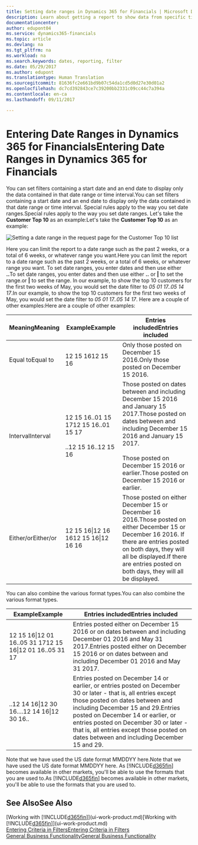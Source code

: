 ```yaml
---
title: Setting date ranges in Dynamics 365 for Financials | Microsoft Docs
description: Learn about getting a report to show data from specific time periods using date ranges in Dynamics 365 for Financials.
documentationcenter: 
author: edupont04
ms.service: dynamics365-financials
ms.topic: article
ms.devlang: na
ms.tgt_pltfrm: na
ms.workload: na
ms.search.keywords: dates, reporting, filter
ms.date: 05/29/2017
ms.author: edupont
ms.translationtype: Human Translation
ms.sourcegitcommit: 81636fc2e661bd9b07c54da1cd5d0d27e30d01a2
ms.openlocfilehash: dc7cd392843ce7c39200bb2331c09cc44c7a394a
ms.contentlocale: en-ca
ms.lasthandoff: 09/11/2017

---
```

# <a name="entering-date-ranges-in-dynamics-365-for-financials"></a><span data-ttu-id="ac0d5-103">Entering Date Ranges in Dynamics 365 for Financials</span><span class="sxs-lookup"><span data-stu-id="ac0d5-103">Entering Date Ranges in Dynamics 365 for Financials</span></span>
<span data-ttu-id="ac0d5-104">You can set filters containing a start date and an end date to display only the data contained in that date range or time interval.</span><span class="sxs-lookup"><span data-stu-id="ac0d5-104">You can set filters containing a start date and an end date to display only the data contained in that date range or time interval.</span></span> <span data-ttu-id="ac0d5-105">Special rules apply to the way you set date ranges.</span><span class="sxs-lookup"><span data-stu-id="ac0d5-105">Special rules apply to the way you set date ranges.</span></span> <span data-ttu-id="ac0d5-106">Let's take the **Customer Top 10** as an example:</span><span class="sxs-lookup"><span data-stu-id="ac0d5-106">Let's take the **Customer Top 10** as an example:</span></span>

![Setting a date range in the request page for the Customer Top 10 list](./media/ui-enter-date-ranges/customer-top10-list.png)

<span data-ttu-id="ac0d5-108">Here you can limit the report to a date range such as the past 2 weeks, or a total of 6 weeks, or whatever range you want.</span><span class="sxs-lookup"><span data-stu-id="ac0d5-108">Here you can limit the report to a date range such as the past 2 weeks, or a total of 6 weeks, or whatever range you want.</span></span> <span data-ttu-id="ac0d5-109">To set date ranges, you enter dates and then use either **..**</span><span class="sxs-lookup"><span data-stu-id="ac0d5-109">To set date ranges, you enter dates and then use either **..**</span></span> <span data-ttu-id="ac0d5-110">or **|** to set the range.</span><span class="sxs-lookup"><span data-stu-id="ac0d5-110">or **|** to set the range.</span></span> <span data-ttu-id="ac0d5-111">In our example, to show the top 10 customers for the first two weeks of May, you would set the date filter to *05 01 17..05 14 17*.</span><span class="sxs-lookup"><span data-stu-id="ac0d5-111">In our example, to show the top 10 customers for the first two weeks of May, you would set the date filter to *05 01 17..05 14 17*.</span></span>
<span data-ttu-id="ac0d5-112">Here are a couple of other examples:</span><span class="sxs-lookup"><span data-stu-id="ac0d5-112">Here are a couple of other examples:</span></span>

| <span data-ttu-id="ac0d5-113">Meaning</span><span class="sxs-lookup"><span data-stu-id="ac0d5-113">Meaning</span></span> | <span data-ttu-id="ac0d5-114">Example</span><span class="sxs-lookup"><span data-stu-id="ac0d5-114">Example</span></span> | <span data-ttu-id="ac0d5-115">Entries included</span><span class="sxs-lookup"><span data-stu-id="ac0d5-115">Entries included</span></span> |
|---|---|---|
|<span data-ttu-id="ac0d5-116">Equal to</span><span class="sxs-lookup"><span data-stu-id="ac0d5-116">Equal to</span></span>| <span data-ttu-id="ac0d5-117">12 15 16</span><span class="sxs-lookup"><span data-stu-id="ac0d5-117">12 15 16</span></span> |<span data-ttu-id="ac0d5-118">Only those posted on December 15 2016.</span><span class="sxs-lookup"><span data-stu-id="ac0d5-118">Only those posted on December 15 2016.</span></span>|
|<span data-ttu-id="ac0d5-119">Interval</span><span class="sxs-lookup"><span data-stu-id="ac0d5-119">Interval</span></span>| <span data-ttu-id="ac0d5-120">12 15 16..01 15 17</span><span class="sxs-lookup"><span data-stu-id="ac0d5-120">12 15 16..01 15 17</span></span><br /><br /><span data-ttu-id="ac0d5-121">..12 15 16</span><span class="sxs-lookup"><span data-stu-id="ac0d5-121">..12 15 16</span></span>|<span data-ttu-id="ac0d5-122">Those posted on dates between and including December 15 2016 and January 15 2017.</span><span class="sxs-lookup"><span data-stu-id="ac0d5-122">Those posted on dates between and including December 15 2016 and January 15 2017.</span></span><br /><br /><span data-ttu-id="ac0d5-123">Those posted on December 15 2016 or earlier.</span><span class="sxs-lookup"><span data-stu-id="ac0d5-123">Those posted on December 15 2016 or earlier.</span></span>|
|<span data-ttu-id="ac0d5-124">Either/or</span><span class="sxs-lookup"><span data-stu-id="ac0d5-124">Either/or</span></span>|<span data-ttu-id="ac0d5-125">12 15 16&#124;12 16 16</span><span class="sxs-lookup"><span data-stu-id="ac0d5-125">12 15 16&#124;12 16 16</span></span>|<span data-ttu-id="ac0d5-126">Those posted on either December 15 or December 16 2016.</span><span class="sxs-lookup"><span data-stu-id="ac0d5-126">Those posted on either December 15 or December 16 2016.</span></span> <span data-ttu-id="ac0d5-127">If there are entries posted on both days, they will all be displayed.</span><span class="sxs-lookup"><span data-stu-id="ac0d5-127">If there are entries posted on both days, they will all be displayed.</span></span>|

<span data-ttu-id="ac0d5-128">You can also combine the various format types.</span><span class="sxs-lookup"><span data-stu-id="ac0d5-128">You can also combine the various format types.</span></span>

| <span data-ttu-id="ac0d5-129">Example</span><span class="sxs-lookup"><span data-stu-id="ac0d5-129">Example</span></span> | <span data-ttu-id="ac0d5-130">Entries included</span><span class="sxs-lookup"><span data-stu-id="ac0d5-130">Entries included</span></span> |
|---|---|
|<span data-ttu-id="ac0d5-131">12 15 16&#124;12 01 16..05 31 17</span><span class="sxs-lookup"><span data-stu-id="ac0d5-131">12 15 16&#124;12 01 16..05 31 17</span></span> | <span data-ttu-id="ac0d5-132">Entries posted either on December 15 2016 or on dates between and including December 01 2016 and May 31 2017.</span><span class="sxs-lookup"><span data-stu-id="ac0d5-132">Entries posted either on December 15 2016 or on dates between and including December 01 2016 and May 31 2017.</span></span> |
|<span data-ttu-id="ac0d5-133">..12 14 16&#124;12 30 16..</span><span class="sxs-lookup"><span data-stu-id="ac0d5-133">..12 14 16&#124;12 30 16..</span></span> | <span data-ttu-id="ac0d5-134">Entries posted on December 14 or earlier, or entries posted on December 30 or later - that is, all entries except those posted on dates between and including December 15 and 29.</span><span class="sxs-lookup"><span data-stu-id="ac0d5-134">Entries posted on December 14 or earlier, or entries posted on December 30 or later - that is, all entries except those posted on dates between and including December 15 and 29.</span></span> |

<span data-ttu-id="ac0d5-135">Note that we have used the US date format MMDDYY here.</span><span class="sxs-lookup"><span data-stu-id="ac0d5-135">Note that we have used the US date format MMDDYY here.</span></span> <span data-ttu-id="ac0d5-136">As [!INCLUDE[d365fin](includes/d365fin_md.md)] becomes available in other markets, you'll be able to use the formats that you are used to.</span><span class="sxs-lookup"><span data-stu-id="ac0d5-136">As [!INCLUDE[d365fin](includes/d365fin_md.md)] becomes available in other markets, you'll be able to use the formats that you are used to.</span></span>

## <a name="see-also"></a><span data-ttu-id="ac0d5-137">See Also</span><span class="sxs-lookup"><span data-stu-id="ac0d5-137">See Also</span></span>
<span data-ttu-id="ac0d5-138">[Working with [!INCLUDE[d365fin](includes/d365fin_long_md.md)]](ui-work-product.md)</span><span class="sxs-lookup"><span data-stu-id="ac0d5-138">[Working with [!INCLUDE[d365fin](includes/d365fin_long_md.md)]](ui-work-product.md)</span></span>  
[<span data-ttu-id="ac0d5-139">Entering Criteria in Filters</span><span class="sxs-lookup"><span data-stu-id="ac0d5-139">Entering Criteria in Filters </span></span>](ui-enter-criteria-filters.md)  
[<span data-ttu-id="ac0d5-140">General Business Functionality</span><span class="sxs-lookup"><span data-stu-id="ac0d5-140">General Business Functionality</span></span>](ui-across-business-areas.md)

